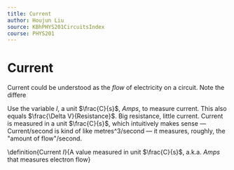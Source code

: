 ```yaml
---
title: Current
author: Houjun Liu
source: KBhPHYS201CircuitsIndex
course: PHYS201
---
```


# Current
Current could be understood as the _flow_ of electricity on a circuit. Note the differe

Use the variable $I$, a unit $\frac{C}{s}$, $Amps$, to measure current. This also equals $\frac{\Delta V}{Resistance}$. Big resistance, little current. Current is measured in a unit $\frac{C}{s}$, which intuitively makes sense — Current/second is kind of like metres^3/second — it measures, roughly, the "amount of flow"/second.

\definition{Current $I$}{A value measured in unit $\frac{C}{s}$, a.k.a. $Amps$ that measures electron flow}
